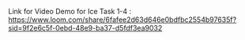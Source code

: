 Link for Video Demo for Ice Task 1-4 : https://www.loom.com/share/6fafee2d63d646e0bdfbc2554b97635f?sid=9f2e6c5f-0ebd-48e9-ba37-d5fdf3ea9032 
